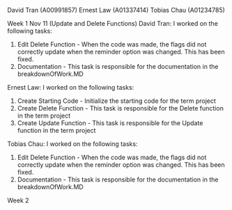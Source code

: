 David Tran (A00991857)
Ernest Law (A01337414)
Tobias Chau (A01234785)

Week 1 Nov 11 (Update and Delete Functions)
David Tran:
I worked on the following tasks:
1. Edit Delete Function - When the code was made, the flags did not correctly update when the reminder option was changed. This has been fixed.
2. Documentation - This task is responsible for the documentation in the breakdownOfWork.MD

Ernest Law:
I worked on the following tasks:
1. Create Starting Code - Initialize the starting code for the term project
2. Create Delete Function - This task is responsible for the Delete function in the term project
3. Create Update Function - This task is responsible for the Update function in the term project

Tobias Chau:
I worked on the following tasks:
1. Edit Delete Function - When the code was made, the flags did not correctly update when the reminder option was changed. This has been fixed.
2. Documentation - This task is responsible for the documentation in the breakdownOfWork.MD

Week 2 
